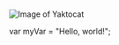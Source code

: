 # 
![Image of Yaktocat](https://octodex.github.com/images/yaktocat.png)

var myVar = "Hello, world!";
